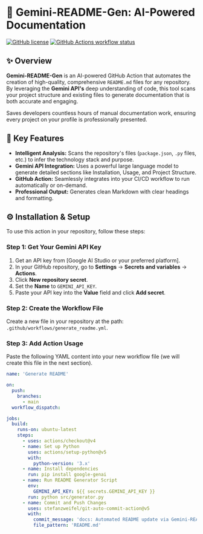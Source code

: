 # 🤖 Gemini-README-Gen: AI-Powered Documentation

[![GitHub license](https://img.shields.io/badge/license-MIT-blue.svg)](LICENSE)
[![GitHub Actions workflow status](https://img.shields.io/badge/GitHub_Actions-In_Progress-orange)](https://github.com/SuranjithNK/Gemini-README-Gen/actions)

## ✨ Overview

**Gemini-README-Gen** is an AI-powered GitHub Action that automates the creation of high-quality, comprehensive `README.md` files for any repository. By leveraging the **Gemini API's** deep understanding of code, this tool scans your project structure and existing files to generate documentation that is both accurate and engaging.

Saves developers countless hours of manual documentation work, ensuring every project on your profile is professionally presented.

## 🚀 Key Features

* **Intelligent Analysis:** Scans the repository's files (`package.json`, `.py` files, etc.) to infer the technology stack and purpose.
* **Gemini API Integration:** Uses a powerful large language model to generate detailed sections like Installation, Usage, and Project Structure.
* **GitHub Action:** Seamlessly integrates into your CI/CD workflow to run automatically or on-demand.
* **Professional Output:** Generates clean Markdown with clear headings and formatting.

## ⚙️ Installation & Setup

To use this action in your repository, follow these steps:

### Step 1: Get Your Gemini API Key

1.  Get an API key from [Google AI Studio or your preferred platform].
2.  In your GitHub repository, go to **Settings** -> **Secrets and variables** -> **Actions**.
3.  Click **New repository secret**.
4.  Set the **Name** to `GEMINI_API_KEY`.
5.  Paste your API key into the **Value** field and click **Add secret**.

### Step 2: Create the Workflow File

Create a new file in your repository at the path: `.github/workflows/generate_readme.yml`.

### Step 3: Add Action Usage

Paste the following YAML content into your new workflow file (we will create this file in the next section).

```yaml
name: 'Generate README'

on:
  push:
    branches:
      - main
  workflow_dispatch:

jobs:
  build:
    runs-on: ubuntu-latest
    steps:
      - uses: actions/checkout@v4
      - name: Set up Python
        uses: actions/setup-python@v5
        with:
          python-version: '3.x'
      - name: Install dependencies
        run: pip install google-genai
      - name: Run README Generator Script
        env:
          GEMINI_API_KEY: ${{ secrets.GEMINI_API_KEY }}
        run: python src/generator.py
      - name: Commit and Push Changes
        uses: stefanzweifel/git-auto-commit-action@v5
        with:
          commit_message: 'docs: Automated README update via Gemini-README-Gen'
          file_pattern: 'README.md'
